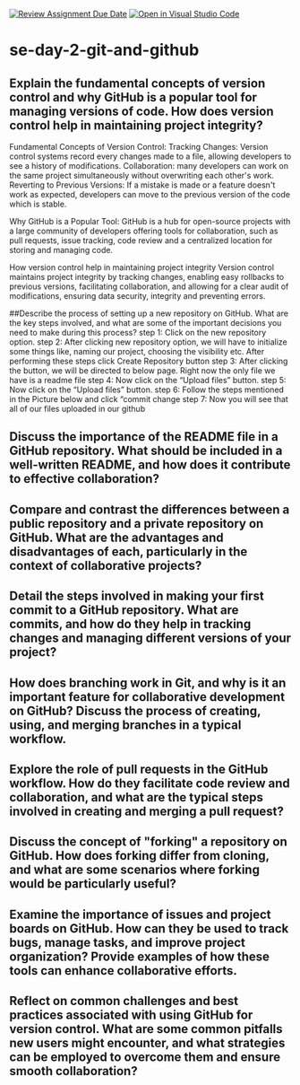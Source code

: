 [![Review Assignment Due Date](https://classroom.github.com/assets/deadline-readme-button-22041afd0340ce965d47ae6ef1cefeee28c7c493a6346c4f15d667ab976d596c.svg)](https://classroom.github.com/a/8wgCKhpZ)
[![Open in Visual Studio Code](https://classroom.github.com/assets/open-in-vscode-2e0aaae1b6195c2367325f4f02e2d04e9abb55f0b24a779b69b11b9e10269abc.svg)](https://classroom.github.com/online_ide?assignment_repo_id=18946289&assignment_repo_type=AssignmentRepo)
# se-day-2-git-and-github
## Explain the fundamental concepts of version control and why GitHub is a popular tool for managing versions of code. How does version control help in maintaining project integrity?
Fundamental Concepts of Version Control:
Tracking Changes:
Version control systems record every changes made to a file, allowing developers to see a history of modifications. 
Collaboration:
many developers can work on the same project simultaneously without overwriting each other's work. 
Reverting to Previous Versions:
If a mistake is made or a feature doesn't work as expected, developers can move to the previous version of the code which is stable. 

Why GitHub is a Popular Tool:
GitHub is a hub for open-source projects with  a large community of developers offering  tools for collaboration, such as pull requests, issue tracking, code review and a centralized location for storing and managing code. 

How version control help in maintaining project integrity
Version control maintains project integrity by tracking changes, enabling easy rollbacks to previous versions, facilitating collaboration, and allowing for a clear audit of modifications, ensuring data security, integrity and preventing errors.

##Describe  the process of setting up a new repository on GitHub. What are the key steps involved, and what are some of the important decisions you need to make during this process?
step 1: Click on the new repository option.
step 2:  After clicking new repository option, we will have to initialize some things like, naming our project, choosing the visibility etc. After performing these steps click Create Repository button
step 3: After clicking the button, we will be directed to below page. Right now the only file we have is a readme file
step 4:  Now click on the “Upload files” button.
step 5:  Now click on the “Upload files” button.
step 6: Follow the steps mentioned in the Picture below and click “commit change
step 7:  Now you will see that all of our files uploaded in our github
## Discuss the importance of the README file in a GitHub repository. What should be included in a well-written README, and how does it contribute to effective collaboration?

## Compare and contrast the differences between a public repository and a private repository on GitHub. What are the advantages and disadvantages of each, particularly in the context of collaborative projects?

## Detail the steps involved in making your first commit to a GitHub repository. What are commits, and how do they help in tracking changes and managing different versions of your project?

## How does branching work in Git, and why is it an important feature for collaborative development on GitHub? Discuss the process of creating, using, and merging branches in a typical workflow.

## Explore the role of pull requests in the GitHub workflow. How do they facilitate code review and collaboration, and what are the typical steps involved in creating and merging a pull request?

## Discuss the concept of "forking" a repository on GitHub. How does forking differ from cloning, and what are some scenarios where forking would be particularly useful?

## Examine the importance of issues and project boards on GitHub. How can they be used to track bugs, manage tasks, and improve project organization? Provide examples of how these tools can enhance collaborative efforts.

## Reflect on common challenges and best practices associated with using GitHub for version control. What are some common pitfalls new users might encounter, and what strategies can be employed to overcome them and ensure smooth collaboration?
